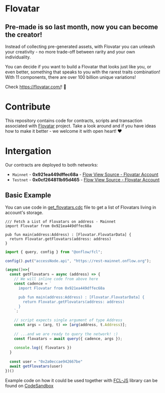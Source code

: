 # Flovatar
## Pre-made is so last month, now you can become the creator!
Instead of collecting pre-generated assets, with Flovatar you can unleash your creativity - no more trade-off between rarity and your own individuality.

You can decide if you want to build a Flovatar that looks just like you, or even better, something that speaks to you with the rarest traits combination! With 11 components, there are over 100 billion unique variations!

Check https://flovatar.com/! 💪

# Contribute
This repository contains code for contracts, scripts and transaction associated with [Flovatar](https://flovatar.com/) project. Take a look around and if you have ideas how to make it better - we welcome it with open heart! :hearts:

# Intergation
Our contracts are deployed to both networks:
- `Mainnet` - **0x921ea449dffec68a** - [Flow View Source - Flovatar Account](https://flow-view-source.com/mainnet/account/0x921ea449dffec68a)
- `Testnet` - **0x0cf264811b95d465** - [Flow View Source - Flovatar Account](https://flow-view-source.com/testnet/account/0x0cf264811b95d465)

## Basic Example
You can use code in [get_flovatars.cdc](/scripts/get_flovatars.cdc) file to get a list of Flovatars living in account's storage. 
```cadence
/// Fetch a List of Flovatars on address - Mainnet
import Flovatar from 0x921ea449dffec68a

pub fun main(address:Address) : [Flovatar.FlovatarData] {
  return Flovatar.getFlovatars(address: address)
}
```
```js
import { query, config } from "@onflow/fcl";

config().put("accessNode.api", "https://rest-mainnet.onflow.org");

(async()=>{
  const getFlovatars = async (address) => {
    // We will inline code from above here
    const cadence = `
      import Flovatar from 0x921ea449dffec68a

      pub fun main(address:Address) : [Flovatar.FlovatarData] {
        return Flovatar.getFlovatars(address: address)
      }
    `;
    
    // script expects single argument of type Address
    const args = (arg, t) => [arg(address, t.Address)];
    
    // ...and we are ready to query the network! :)
    const flovatars = await query({ cadence, args });
    
    console.log({ flovatars })
  }
  
  const user = "0x2a0eccae942667be"
  await getFlovatars(user)
})()
```

Example code on how it could be used together with [FCL-JS](https://github.com/onflow/fcl-js) library can be found on [CodeSandbox](https://codesandbox.io/s/dev-to-fcl-05-list-flovatars-at-address-0bibcd)
